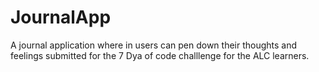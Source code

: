 # JournalApp
A journal application where in users can pen down their thoughts and feelings submitted for the 7 Dya of code challlenge for the ALC learners.
